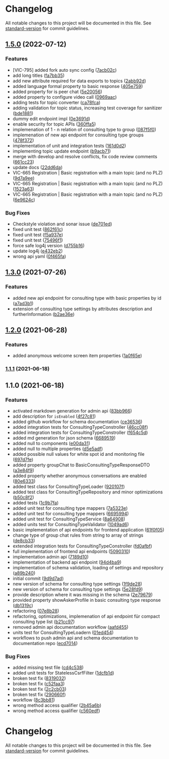 # Changelog

All notable changes to this project will be documented in this file. See [standard-version](https://github.com/conventional-changelog/standard-version) for commit guidelines.

## [1.5.0](https://github.com/CaritasDeutschland/caritas-onlineBeratung-consultingTypeService/compare/v1.3.0...v1.5.0) (2022-07-12)


### Features

* [VIC-795] added fork auto sync config ([7acb02c](https://github.com/CaritasDeutschland/caritas-onlineBeratung-consultingTypeService/commit/7acb02c7c5d0a404a03bb74d0e7a1ac356589697))
* add long titles ([fa7bb35](https://github.com/CaritasDeutschland/caritas-onlineBeratung-consultingTypeService/commit/fa7bb355cb1b379fd23e0f80f7149f3c5e3d8284))
* add new attribute required for data exports to topics ([2abb92d](https://github.com/CaritasDeutschland/caritas-onlineBeratung-consultingTypeService/commit/2abb92d3287fd25a8a016b35c020ce8d2f9b3c6c))
* added language formal property to basic response ([405e759](https://github.com/CaritasDeutschland/caritas-onlineBeratung-consultingTypeService/commit/405e7593cc192b1a010599a258024a87f7982be9))
* added property for is peer chat ([5e20056](https://github.com/CaritasDeutschland/caritas-onlineBeratung-consultingTypeService/commit/5e200568b15d889ca94c785aabe09a5ba15172b3))
* added property to configure video call ([0969aac](https://github.com/CaritasDeutschland/caritas-onlineBeratung-consultingTypeService/commit/0969aac9bb80228446bf630c6d074d9916c899d3))
* adding tests for topic converter ([ca78fca](https://github.com/CaritasDeutschland/caritas-onlineBeratung-consultingTypeService/commit/ca78fcac32acb43774e3957010e7166cc10a53b5))
* adding validation for topic status, increasing test coverage for sanitizer ([bde1881](https://github.com/CaritasDeutschland/caritas-onlineBeratung-consultingTypeService/commit/bde1881be52ea12a0f1e0b654199f98f8ac234e0))
* dummy edit endpoint impl ([0e3691d](https://github.com/CaritasDeutschland/caritas-onlineBeratung-consultingTypeService/commit/0e3691d963659266db4506140e4ab479e612e46b))
* enable security for topic APIs ([360ffa5](https://github.com/CaritasDeutschland/caritas-onlineBeratung-consultingTypeService/commit/360ffa546ba59ce1df7fe6cfb998cf55dc5a6e65))
* implemenation of 1 - n relation of consulting type to group ([087f5f0](https://github.com/CaritasDeutschland/caritas-onlineBeratung-consultingTypeService/commit/087f5f042551719458bc3fb2e0a74ad9e262ec9c))
* implemenation of new api endpoint for consulting type groups ([478f372](https://github.com/CaritasDeutschland/caritas-onlineBeratung-consultingTypeService/commit/478f372347b5c7a8dbfc7aa564e7ada31b23de19))
* implementation of unit and integration tests ([161d0d2](https://github.com/CaritasDeutschland/caritas-onlineBeratung-consultingTypeService/commit/161d0d2f8aaa6b55dc34936de7cacaddb971d847))
* implementing topic update endpoint ([b9acb71](https://github.com/CaritasDeutschland/caritas-onlineBeratung-consultingTypeService/commit/b9acb71743e926af0c77853ccf1fbee8480a331f))
* merge with develop and resolve conflicts, fix code review comments ([661cc23](https://github.com/CaritasDeutschland/caritas-onlineBeratung-consultingTypeService/commit/661cc23267d1055d07259c76157b9c54067b2109))
* update docs ([22dd6da](https://github.com/CaritasDeutschland/caritas-onlineBeratung-consultingTypeService/commit/22dd6da638bcf6607059d0b1c33f65b3a062eae1))
* VIC-665 Registration | Basic registration with a main topic (and no PLZ) ([9d7a9ee](https://github.com/CaritasDeutschland/caritas-onlineBeratung-consultingTypeService/commit/9d7a9ee3422b74eaf7f8ffbef44a07bb78e4877a))
* VIC-665 Registration | Basic registration with a main topic (and no PLZ) ([1523a63](https://github.com/CaritasDeutschland/caritas-onlineBeratung-consultingTypeService/commit/1523a635b040b48ef88aa316d1e3d0383533c26b))
* VIC-665 Registration | Basic registration with a main topic (and no PLZ) ([6e9624c](https://github.com/CaritasDeutschland/caritas-onlineBeratung-consultingTypeService/commit/6e9624c9c2c53840168e13aa9be7f8d964d38cd8))


### Bug Fixes

* Checkstyle violation and sonar issue ([de701ed](https://github.com/CaritasDeutschland/caritas-onlineBeratung-consultingTypeService/commit/de701ed475fe1ff3611080ea51fb9eb1de14371e))
* fixed unit test ([862f61c](https://github.com/CaritasDeutschland/caritas-onlineBeratung-consultingTypeService/commit/862f61c714cf44cab59ac1eef6de1ef485292254))
* fixed unit test ([f5a937e](https://github.com/CaritasDeutschland/caritas-onlineBeratung-consultingTypeService/commit/f5a937e15fdfb246527289e1b47a7b4fa3483127))
* fixed unit test ([75496f1](https://github.com/CaritasDeutschland/caritas-onlineBeratung-consultingTypeService/commit/75496f1524e507e32a48e4fc675c5f49bf30fe49))
* force safe log4j version ([d755b16](https://github.com/CaritasDeutschland/caritas-onlineBeratung-consultingTypeService/commit/d755b16fd6a74fe35e216ba4f5dbcbda7c0deed1))
* update log4j ([e432eb2](https://github.com/CaritasDeutschland/caritas-onlineBeratung-consultingTypeService/commit/e432eb21b758e0a2caea2caea2a245270a475b9b))
* wrong api yaml ([0f465fa](https://github.com/CaritasDeutschland/caritas-onlineBeratung-consultingTypeService/commit/0f465fa3ecf2a47c3e35d5626e33cebf6fda634e))

## [1.3.0](https://github.com/CaritasDeutschland/caritas-onlineBeratung-consultingTypeService/compare/v1.2.0...v1.3.0) (2021-07-26)


### Features

* added new api endpoint for consulting type with basic properties by id ([a7ad3b1](https://github.com/CaritasDeutschland/caritas-onlineBeratung-consultingTypeService/commit/a7ad3b14e2a1f33e36e53e9bccb3950b6833d783))
* extension of consulting type settings by attributes description and furtherInformation ([b2ae36e](https://github.com/CaritasDeutschland/caritas-onlineBeratung-consultingTypeService/commit/b2ae36eab3e406c30d2839cf45d0548d3596344c))

## [1.2.0](https://github.com/CaritasDeutschland/caritas-onlineBeratung-consultingTypeService/compare/v1.1.1...v1.2.0) (2021-06-28)


### Features

* added anonymous welcome screen item properties ([1a0f65e](https://github.com/CaritasDeutschland/caritas-onlineBeratung-consultingTypeService/commit/1a0f65e5f6fddfbb95b92cbcfb11cdd95b702124))

### [1.1.1](https://github.com/CaritasDeutschland/caritas-onlineBeratung-consultingTypeService/compare/v1.1.0...v1.1.1) (2021-06-18)

## 1.1.0 (2021-06-18)


### Features

* activated markdown generation for admin api ([83bb966](https://github.com/CaritasDeutschland/caritas-onlineBeratung-consultingTypeService/commit/83bb9665b4d62687a23b91d88bf2109367513391))
* add description for `isEnabled` ([4f27c81](https://github.com/CaritasDeutschland/caritas-onlineBeratung-consultingTypeService/commit/4f27c813033e5994161e917997db552360e7784d))
* added github workflow for schema documentation ([ce36536](https://github.com/CaritasDeutschland/caritas-onlineBeratung-consultingTypeService/commit/ce365362ce02be47f202736f98f099fe9d22f023))
* added integration tests for ConsultingTypeConstroller ([46cc08f](https://github.com/CaritasDeutschland/caritas-onlineBeratung-consultingTypeService/commit/46cc08f71b8d01dcc92cbe8c2c4716f6dbad11d3))
* added integration tests for ConsultingTypeConstroller ([f654c5d](https://github.com/CaritasDeutschland/caritas-onlineBeratung-consultingTypeService/commit/f654c5d72744ef34b9683601fedfab25a94e28c2))
* added md generation for json schema ([6689519](https://github.com/CaritasDeutschland/caritas-onlineBeratung-consultingTypeService/commit/6689519f4f6c1978c6513033be189b5fb2e6584a))
* added null to components ([e00da31](https://github.com/CaritasDeutschland/caritas-onlineBeratung-consultingTypeService/commit/e00da3121634d0c0e487a3ea63464c525a199b96))
* added null to multiple properties ([d5e5adf](https://github.com/CaritasDeutschland/caritas-onlineBeratung-consultingTypeService/commit/d5e5adfc4624c1bbab46835886503b6b3afa5d84))
* added possible null values for white spot id and monitoring file ([697d7fe](https://github.com/CaritasDeutschland/caritas-onlineBeratung-consultingTypeService/commit/697d7fec15070923dd4ec109ee02776ebeccc15a))
* added property groupChat to BasicConsultingTypeResponseDTO ([a3e84f9](https://github.com/CaritasDeutschland/caritas-onlineBeratung-consultingTypeService/commit/a3e84f9d4c7534875141360c237166d5f3dc8bdb))
* added property whether anonymous conversations are enabled ([80e6333](https://github.com/CaritasDeutschland/caritas-onlineBeratung-consultingTypeService/commit/80e633399600317fc2d6d078a80ad204fbc81f35))
* added test class for ConsultingTypeLoader ([920107f](https://github.com/CaritasDeutschland/caritas-onlineBeratung-consultingTypeService/commit/920107fab8d71bd8fcf77e375e31ce0bdb645a89))
* added test class for ConsultingTypeRepository and minor optimizations ([b50c8f2](https://github.com/CaritasDeutschland/caritas-onlineBeratung-consultingTypeService/commit/b50c8f2f37c710686681fc671949c7bbcb21cceb))
* added tests ([1c9b7fa](https://github.com/CaritasDeutschland/caritas-onlineBeratung-consultingTypeService/commit/1c9b7faaaf792b134de23e978f3d7a9fb63db1b4))
* added unit test for consulting type mappers ([7a5323e](https://github.com/CaritasDeutschland/caritas-onlineBeratung-consultingTypeService/commit/7a5323e7bbed8830379c81496e2aac2a6d434cc8))
* added unit test for consulting type mappers ([6695994](https://github.com/CaritasDeutschland/caritas-onlineBeratung-consultingTypeService/commit/669599464af8bfbd2aaec7e4c4ed605ae829ce59))
* added unit test for ConsultingTypeService ([8a64908](https://github.com/CaritasDeutschland/caritas-onlineBeratung-consultingTypeService/commit/8a64908ae6df46312979d3b849ad2fef314308e4))
* added units test for ConsultingTypeValidator ([1049ad6](https://github.com/CaritasDeutschland/caritas-onlineBeratung-consultingTypeService/commit/1049ad6e449e98833c3001865108586cb45cb162))
* basic implementation of api endpoints for frontend application ([61f0f05](https://github.com/CaritasDeutschland/caritas-onlineBeratung-consultingTypeService/commit/61f0f0518b53191ca752b6b6e8db198ca2736ca9))
* change type of group chat rules from string to array of strings ([de8cb33](https://github.com/CaritasDeutschland/caritas-onlineBeratung-consultingTypeService/commit/de8cb338cacffcaa318cadaa4b5523b0e09c1dd2))
* extended integration tests for ConsultingTypeConstroller ([fd0afbf](https://github.com/CaritasDeutschland/caritas-onlineBeratung-consultingTypeService/commit/fd0afbfecacc0864d8b4e89f0ec4d98fb772859e))
* full implementation of frontend api endpoints ([5090310](https://github.com/CaritasDeutschland/caritas-onlineBeratung-consultingTypeService/commit/5090310ecd26bfe18b894ccbc994921090d0ec90))
* implementation admin api ([7189d10](https://github.com/CaritasDeutschland/caritas-onlineBeratung-consultingTypeService/commit/7189d10d85e01d032222243f527b80d083b82b1d))
* implementation of backend api endpoint ([94d4ba9](https://github.com/CaritasDeutschland/caritas-onlineBeratung-consultingTypeService/commit/94d4ba9a709746d459221c4bff7a508039ebe4b3))
* implementation of schema validation, loading of settings and repository ([a89b240](https://github.com/CaritasDeutschland/caritas-onlineBeratung-consultingTypeService/commit/a89b240b176de610de13de5dec2b81ba2fcfcd33))
* initial commit ([9d9d7ad](https://github.com/CaritasDeutschland/caritas-onlineBeratung-consultingTypeService/commit/9d9d7ad1727307caed7ad31621a1671f13a0a0da))
* new version of schema for consulting type settings ([1f9de28](https://github.com/CaritasDeutschland/caritas-onlineBeratung-consultingTypeService/commit/1f9de28ea5697bad66ef36b14a4954078722a006))
* new version of schema for consulting type settings ([5e28fd9](https://github.com/CaritasDeutschland/caritas-onlineBeratung-consultingTypeService/commit/5e28fd9fb3216658a123722a0f43a3b60386e6ad))
* provide description where it was missing in the schema ([2e79679](https://github.com/CaritasDeutschland/caritas-onlineBeratung-consultingTypeService/commit/2e79679e242b77cd8b8db008b7fcf5afc752a941))
* provided property showAskerProfile in basic consulting type response ([db1319c](https://github.com/CaritasDeutschland/caritas-onlineBeratung-consultingTypeService/commit/db1319cbf16d8dab07fc16246ef17199affbcea9))
* refactoring ([07e8b28](https://github.com/CaritasDeutschland/caritas-onlineBeratung-consultingTypeService/commit/07e8b285bdd4f1fef4f3504e2c101c179233650e))
* refactoring, optimizations, implemenation of api endpoint für compact consulting type list ([b21cc97](https://github.com/CaritasDeutschland/caritas-onlineBeratung-consultingTypeService/commit/b21cc97992c2e18909843a15c4f59a05e9de22a7))
* removed admin api documentation workflow ([aafd455](https://github.com/CaritasDeutschland/caritas-onlineBeratung-consultingTypeService/commit/aafd45574ce4aa8175cdae0291bd5ada59407b2f))
* units test for ConsultingTypeLoadern ([01ed454](https://github.com/CaritasDeutschland/caritas-onlineBeratung-consultingTypeService/commit/01ed45487ca725d00d6221bc08d4f10986716460))
* workflows to push admin api and schema documentation to documentation repo ([ecd7014](https://github.com/CaritasDeutschland/caritas-onlineBeratung-consultingTypeService/commit/ecd70147cfd83bb73ebcc5b4dfdd0822d7352971))


### Bug Fixes

* added missing test file ([cd4c538](https://github.com/CaritasDeutschland/caritas-onlineBeratung-consultingTypeService/commit/cd4c538a034c30672e772816feb03da94e6f1c24))
* added unit tests for StatelessCsrfFilter ([1dcfb1d](https://github.com/CaritasDeutschland/caritas-onlineBeratung-consultingTypeService/commit/1dcfb1d8538f92843ccbd38b881452bb5632d016))
* broken test fix ([8319032](https://github.com/CaritasDeutschland/caritas-onlineBeratung-consultingTypeService/commit/8319032c9a487ba67e01f2143204bd003cdae99a))
* broken test fix ([c52faa3](https://github.com/CaritasDeutschland/caritas-onlineBeratung-consultingTypeService/commit/c52faa3cca14dfa237aa78c58c444bd173cc9461))
* broken test fix ([2c2cb03](https://github.com/CaritasDeutschland/caritas-onlineBeratung-consultingTypeService/commit/2c2cb032c52a2c1b7eb8ed77e5f3c3af7d493064))
* broken test fix ([290660f](https://github.com/CaritasDeutschland/caritas-onlineBeratung-consultingTypeService/commit/290660f5b0816b4a59b009a7a9be4958d1a01cd2))
* workflow ([8c3bb81](https://github.com/CaritasDeutschland/caritas-onlineBeratung-consultingTypeService/commit/8c3bb81a1a2934c5984c6cfa30823e84eb0676ad))
* wrong method access qualifier ([2b45a6b](https://github.com/CaritasDeutschland/caritas-onlineBeratung-consultingTypeService/commit/2b45a6b0f30be68aa0b59e725d9005f25e0fd36f))
* wrong method access qualifier ([c560edf](https://github.com/CaritasDeutschland/caritas-onlineBeratung-consultingTypeService/commit/c560edf6eae7e93959cd9d1bd70239f12b4f995d))

# Changelog

All notable changes to this project will be documented in this file. See [standard-version](https://github.com/conventional-changelog/standard-version) for commit guidelines.

